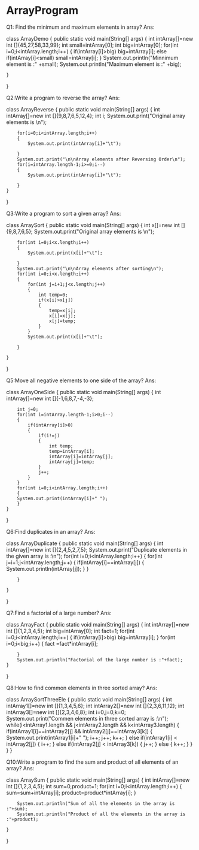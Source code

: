 # ArrayProgram
Q1: Find the minimum and maximum elements in array?
Ans:

class  ArrayDemo
{
	public static void main(String[] args) 
	{
		int intArray[]=new int []{45,27,58,33,99};
		int small=intArray[0];
		int big=intArray[0];
		for(int i=0;i<intArray.length;i++)
		{
			if(intArray[i]>big)
				big=intArray[i];
			else if(intArray[i]<small)
				small=intArray[i];
		}
		System.out.println("Minnimum element is :" +small);
		System.out.println("Maximum element is :" +big);

	}
}


Q2:Write a program to reverse the array?
Ans:

class ArrayReverse 
{
	public static void main(String[] args) 
	{
		int intArray[]=new int []{9,8,7,6,5,12,4};
		int i;
		System.out.print("Original array elements is \n");

		for(i=0;i<intArray.length;i++)
		{
			System.out.print(intArray[i]+"\t");

		}
		System.out.print("\n\nArray elements after Reversing Order\n");
		for(i=intArray.length-1;i>=0;i--)
		{
			System.out.print(intArray[i]+"\t");

		}
	}
}


Q3:Write a program to sort a given array?
Ans:

class ArraySort 
{
	public static void main(String[] args) 
	{
		int x[]=new int []{9,8,7,6,5};
		System.out.print("Original array elements is \n");

		for(int i=0;i<x.length;i++)
		{
			System.out.print(x[i]+"\t");

		}
		System.out.print("\n\nArray elements after sorting\n");
		for(int i=0;i<x.length;i++)
		{
			for(int j=i+1;j<x.length;j++)
			{
				int temp=0;
				if(x[i]>x[j])
				{
					temp=x[i];
					x[i]=x[j];
					x[j]=temp;
				}
			}
			System.out.print(x[i]+"\t");
				
		}

	}
}


Q5:Move all negative elements to one side of the array?
Ans:

class ArrayOneSide
{
	public static void main(String[] args) 
	{
		int intArray[]=new int []{-1,6,8,7,-4,-3};
		
		int j=0;
		for(int i=intArray.length-1;i>0;i--)
		{
			if(intArray[i]>0)
			{
				if(i!=j)
				{
					int temp;
					temp=intArray[i];
					intArray[i]=intArray[j];
					intArray[j]=temp;
				}
				j++;
			}
		}
		for(int i=0;i<intArray.length;i++)
		{
		System.out.print(intArray[i]+" ");
		}
	}
}


Q6:Find duplicates in an array?
Ans:

class ArrayDuplicate
{
	public static void main(String[] args) 
	{
		int intArray[]=new int []{2,4,5,2,7,5};
		System.out.print("Duplicate elements in the given array is :\n");
		for(int i=0;i<intArray.length;i++)
		{
			for(int j=i+1;j<intArray.length;j++)
			{
				if(intArray[i]==intArray[j])
				{
					System.out.println(intArray[j]);
				}
			}


		}
		
	}
}


Q7:Find a factorial of a large number?
Ans:

class ArrayFact 
{
	public static void main(String[] args) 
	{
		int intArray[]=new int []{1,2,3,4,5};
		int big=intArray[0];
		int fact=1;
		for(int i=0;i<intArray.length;i++)
		{
			if(intArray[i]>big)
				big=intArray[i];
		}
		for(int i=0;i<big;i++)
		{
			fact =fact*intArray[i];

		}
		System.out.println("Factorial of the large number is :"+fact);
	}
}


Q8:How to find common elements  in three sorted array?
Ans:

class ArraySortThreeEle 
{
	public static void main(String[] args) 
	{
		int intArray1[]=new int []{1,3,4,5,6};
		int intArray2[]=new int []{2,3,6,11,12};
		int intArray3[]=new int []{2,3,4,6,8};
		int i=0,j=0,k=0;
		System.out.print("Commen elements in three sorted array is :\n");
		while(i<intArray1.length && j<intArray2.length && k<intArray3.length)
		{
			if(intArray1[i]==intArray2[j] && intArray2[j]==intArray3[k])
			{
				System.out.print(intArray1[i]+" ");
				i++;
				j++;
				k++;
			}
			else if(intArray1[i] < intArray2[j])
			{
				i++;
			}
			else if(intArray2[j] < intArray3[k])
			{
				j++;
			}
			else
			{
				k++;
			}
		}
	}
}


Q10:Write a program to find the sum and product of all elements of an array?
Ans:

class ArraySum 
{
	public static void main(String[] args) 
	{
		int intArray[]=new int []{1,2,3,4,5};
		int sum=0,product=1;
		for(int i=0;i<intArray.length;i++)
		{
			sum=sum+intArray[i];
			product=product*intArray[i];
		}
		
		System.out.println("Sum of all the elements in the array is :"+sum);
		System.out.println("Product of all the elements in the array is :"+product);

	}
}

